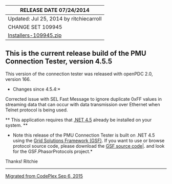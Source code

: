| RELEASE DATE 07/24/2014 |
| --- |
| Updated: Jul 25, 2014 by ritchiecarroll |
| CHANGE SET 109945 |
| [Installers-109945.zip](https://github.com/GridProtectionAlliance/openPDC/blob/Wiki/Wiki/Documents/PMU_Connection_Tester_v4.5.5.files/Installers-109945.zip) |

## This is the current release build of the PMU Connection Tester, version 4.5.5

This version of the connection tester was released with openPDC 2.0, version 166.

* Changes since 4.5.4:*

Corrected issue with SEL Fast Message to ignore duplicate 0xFF values in streaming data that can occur with data transmission over Ethernet when Telnet protocol is being used.

** This application requires that [.NET 4.5](http://www.microsoft.com/en-us/download/details.aspx?id=30653) already be installed on your system. **

* Note this release of the PMU Connection Tester is built on .NET 4.5 using the [Grid Solutions Framework (GSF)](https://github.com/GridProtectionAlliance/gsf). If you want to use or browse protocol source code, please download the [GSF source code|](https://github.com/GridProtectionAlliance/gsf). and look for the GSF.PhasorProtocols project.*

Thanks!
Ritchie

---
[Migrated from CodePlex Sep 6, 2015](https://pmuconnectiontester.codeplex.com/releases/view/122542)